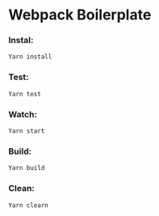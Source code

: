 # Webpack Boilerplate

### Instal: 
``` Yarn install ```

### Test:
``` Yarn test ```

### Watch:
``` Yarn start ```

### Build:
``` Yarn build ```

### Clean:
``` Yarn clearn ```

